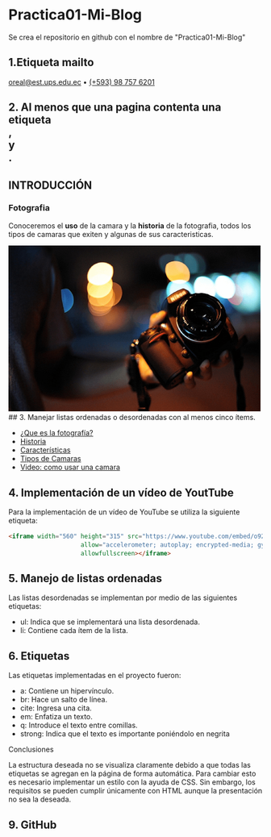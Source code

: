 # Practica01-Mi-Blog
Se crea el repositorio en github con el nombre de "Practica01-Mi-Blog"

## 1.Etiqueta mailto
 <a href="mailto:oreal@est.ups.edu.ec"> oreal@est.ups.edu.ec</a> &#8226; <a href="tel:+593987576201">(+593)
      98 757 6201</a>
## 2. Al menos que una pagina contenta una etiqueta <section>, <article> y <aside>. 
<section>
    <h1>INTRODUCCIÓN</h1>
    <article>
      <h3>Fotografia</h3>
      <p>Conoceremos el <b>uso</b> de la camara y la <b>historia</b> de la fotografia, todos los tipos de camaras que exiten y algunas de sus caracteristicas.
      </p>
      <aside>
        <img src="Imagenes/fotografia.png" alt="Fotografia" width="500" />
      </aside>
    </article>
 </section>
## 3. Manejar listas ordenadas o desordenadas con al menos cinco ítems. 
      <ul>
        <li><a href="Contenido/inf/Whats.html">&iquest;Que es la fotografía&#63;</a></li>
        <li><a href="Contenido/inf/Historia.html">Historia</a></li>
        <li><a href="Contenido/General/Caracteristicas.html">Características</a></li>
        <li><a href="Contenido/General/Type.html">Tipos de Camaras</a></li>
        <li><a href="Contenido/General/Video.html">Video: como usar una camara</a></li>
      </ul>
 
## 4.	Implementación de un vídeo de YoutTube

Para la implementación de un vídeo de YouTube se utiliza la siguiente etiqueta:

```HTML
<iframe width="560" height="315" src="https://www.youtube.com/embed/o92vkg2o6vo" frameborder="0"
                    allow="accelerometer; autoplay; encrypted-media; gyroscope; picture-in-picture"
                    allowfullscreen></iframe>
```
 ## 5.	Manejo de listas ordenadas

Las listas desordenadas se implementan por medio de las siguientes etiquetas:

-	ul: Indica que se implementará una lista desordenada.
-	li: Contiene cada ítem de la lista.
## 6.	Etiquetas

Las etiquetas implementadas en el proyecto fueron:

-	a: Contiene un hipervínculo.
-	br: Hace un salto de línea.
-	cite: Ingresa una cita.
-	em: Enfatiza un texto.
-	q: Introduce el texto entre comillas.
-	strong: Indica que el texto es importante poniéndolo en negrita

Conclusiones

La estructura deseada no se visualiza claramente debido a que todas las etiquetas se agregan en la página de forma automática. Para cambiar esto es necesario implementar un estilo con la ayuda de CSS. Sin embargo, los requisitos se pueden cumplir únicamente con HTML aunque la presentación no sea la deseada.

## 9.	GitHub
